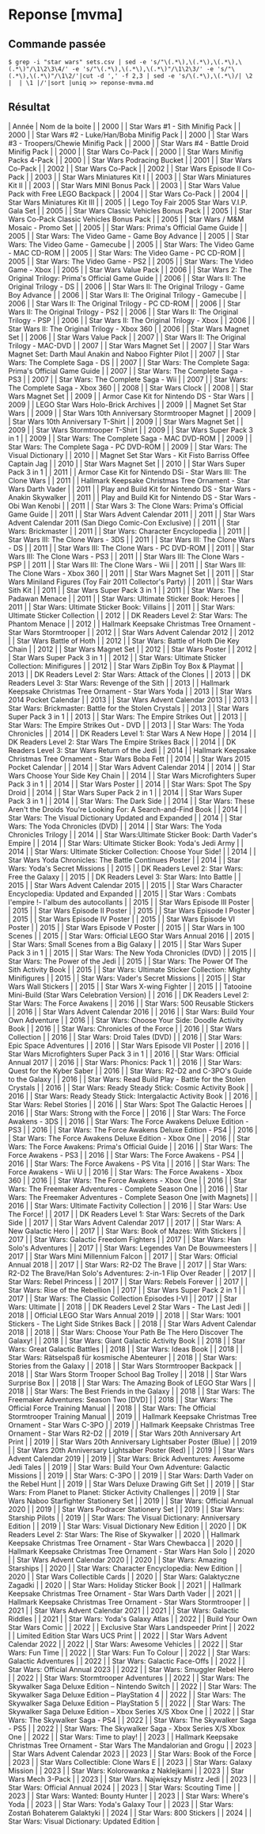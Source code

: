 # Reponse [mvma]

## Commande passée

    $ grep -i "star wars" sets.csv | sed -e 's/"\(.*\),\(.*\),\(.*\),\(.*\)"/\1\2\3\4/' -e 's/"\(.*\),\(.*\),\(.*\)"/\1\2\3/' -e 's/"\(.*\),\(.*\)"/\1\2/'|cut -d ',' -f 2,3 | sed -e 's/\(.*\),\(.*\)/| \2 |  | \1 |/'|sort |uniq >> reponse-mvma.md


## Résultat

| Année | Nom de la boite |
| 2000 |  | Star Wars #1 - Sith Minifig Pack |
| 2000 |  | Star Wars #2 - Luke/Han/Boba Minifig Pack |
| 2000 |  | Star Wars #3 - Troopers/Chewie Minifig Pack |
| 2000 |  | Star Wars #4 - Battle Droid Minifig Pack |
| 2000 |  | Star Wars Co-Pack |
| 2000 |  | Star Wars Minifig Packs 4-Pack |
| 2000 |  | Star Wars Podracing Bucket |
| 2001 |  | Star Wars Co-Pack |
| 2002 |  | Star Wars Co-Pack |
| 2002 |  | Star Wars Episode II Co-Pack |
| 2003 |  | Star Wars Miniatures Kit I |
| 2003 |  | Star Wars Miniatures Kit II |
| 2003 |  | Star Wars MINI Bonus Pack |
| 2003 |  | Star Wars Value Pack with Free LEGO Backpack |
| 2004 |  | Star Wars Co-Pack |
| 2004 |  | Star Wars Miniatures Kit III |
| 2005 |  | Lego Toy Fair 2005 Star Wars V.I.P. Gala Set |
| 2005 |  | Star Wars Classic Vehicles Bonus Pack |
| 2005 |  | Star Wars Co-Pack Classic Vehicles Bonus Pack |
| 2005 |  | Star Wars / M&M Mosaic - Promo Set |
| 2005 |  | Star Wars: Prima's Official Game Guide |
| 2005 |  | Star Wars: The Video Game - Game Boy Advance |
| 2005 |  | Star Wars: The Video Game - Gamecube |
| 2005 |  | Star Wars: The Video Game - MAC CD-ROM |
| 2005 |  | Star Wars: The Video Game - PC CD-ROM |
| 2005 |  | Star Wars: The Video Game - PS2 |
| 2005 |  | Star Wars: The Video Game - Xbox |
| 2005 |  | Star Wars Value Pack |
| 2006 |  | Star Wars 2: The Original Trilogy: Prima's Official Game Guide |
| 2006 |  | Star Wars II: The Original Trilogy - DS |
| 2006 |  | Star Wars II: The Original Trilogy - Game Boy Advance |
| 2006 |  | Star Wars II: The Original Trilogy - Gamecube |
| 2006 |  | Star Wars II: The Original Trilogy - PC CD-ROM |
| 2006 |  | Star Wars II: The Original Trilogy - PS2 |
| 2006 |  | Star Wars II: The Original Trilogy - PSP |
| 2006 |  | Star Wars II: The Original Trilogy - Xbox |
| 2006 |  | Star Wars II: The Original Trilogy - Xbox 360 |
| 2006 |  | Star Wars Magnet Set |
| 2006 |  | Star Wars Value Pack |
| 2007 |  | Star Wars II: The Original Trilogy - MAC-DVD |
| 2007 |  | Star Wars Magnet Set |
| 2007 |  | Star Wars Magnet Set: Darth Maul Anakin and Naboo Fighter Pilot |
| 2007 |  | Star Wars: The Complete Saga - DS |
| 2007 |  | Star Wars: The Complete Saga: Prima's Official Game Guide |
| 2007 |  | Star Wars: The Complete Saga - PS3 |
| 2007 |  | Star Wars: The Complete Saga - Wii |
| 2007 |  | Star Wars: The Complete Saga - Xbox 360 |
| 2008 |  | Star Wars Clock |
| 2008 |  | Star Wars Magnet Set |
| 2009 |  | Armor Case Kit for Nintendo DS - Star Wars |
| 2009 |  | LEGO Star Wars Holo-Brick Archives |
| 2009 |  | Magnet Set Star Wars |
| 2009 |  | Star Wars 10th Anniversary Stormtrooper Magnet |
| 2009 |  | Star Wars 10th Anniversary T-Shirt |
| 2009 |  | Star Wars Magnet Set |
| 2009 |  | Star Wars Stormtrooper T-Shirt |
| 2009 |  | Star Wars Super Pack 3 in 1 |
| 2009 |  | Star Wars: The Complete Saga - MAC DVD-ROM |
| 2009 |  | Star Wars: The Complete Saga - PC DVD-ROM |
| 2009 |  | Star Wars: The Visual Dictionary |
| 2010 |  | Magnet Set Star Wars - Kit Fisto Barriss Offee Captain Jag |
| 2010 |  | Star Wars Magnet Set |
| 2010 |  | Star Wars Super Pack 3 in 1 |
| 2011 |  | Armor Case Kit for Nintendo DSi - Star Wars III: The Clone Wars |
| 2011 |  | Hallmark Keepsake Christmas Tree Ornament - Star Wars Darth Vader |
| 2011 |  | Play and Build Kit for Nintendo DS - Star Wars - Anakin Skywalker |
| 2011 |  | Play and Build Kit for Nintendo DS - Star Wars - Obi Wan Kenobi |
| 2011 |  | Star Wars 3: The Clone Wars: Prima's Official Game Guide |
| 2011 |  | Star Wars Advent Calendar 2011 |
| 2011 |  | Star Wars Advent Calendar 2011 (San Diego Comic-Con Exclusive) |
| 2011 |  | Star Wars: Brickmaster |
| 2011 |  | Star Wars: Character Encyclopedia |
| 2011 |  | Star Wars III: The Clone Wars - 3DS |
| 2011 |  | Star Wars III: The Clone Wars - DS |
| 2011 |  | Star Wars III: The Clone Wars - PC DVD-ROM |
| 2011 |  | Star Wars III: The Clone Wars - PS3 |
| 2011 |  | Star Wars III: The Clone Wars - PSP |
| 2011 |  | Star Wars III: The Clone Wars - Wii |
| 2011 |  | Star Wars III: The Clone Wars - Xbox 360 |
| 2011 |  | Star Wars Magnet Set |
| 2011 |  | Star Wars Miniland Figures (Toy Fair 2011 Collector's Party) |
| 2011 |  | Star Wars Sith Kit |
| 2011 |  | Star Wars Super Pack 3 in 1 |
| 2011 |  | Star Wars: The Padawan Menace |
| 2011 |  | Star Wars: Ultimate Sticker Book: Heroes |
| 2011 |  | Star Wars: Ultimate Sticker Book: Villains |
| 2011 |  | Star Wars: Ultimate Sticker Collection |
| 2012 |  | DK Readers Level 2: Star Wars: The Phantom Menace |
| 2012 |  | Hallmark Keepsake Christmas Tree Ornament - Star Wars Stormtrooper |
| 2012 |  | Star Wars Advent Calendar 2012 |
| 2012 |  | Star Wars Battle of Hoth |
| 2012 |  | Star Wars: Battle of Hoth Die Key Chain |
| 2012 |  | Star Wars Magnet Set |
| 2012 |  | Star Wars Poster |
| 2012 |  | Star Wars Super Pack 3 in 1 |
| 2012 |  | Star Wars: Ultimate Sticker Collection: Minifigures |
| 2012 |  | Star Wars ZipBin Toy Box & Playmat |
| 2013 |  | DK Readers Level 2: Star Wars: Attack of the Clones |
| 2013 |  | DK Readers Level 3: Star Wars: Revenge of the Sith |
| 2013 |  | Hallmark Keepsake Christmas Tree Ornament - Star Wars Yoda |
| 2013 |  | Star Wars 2014 Pocket Calendar |
| 2013 |  | Star Wars Advent Calendar 2013 |
| 2013 |  | Star Wars: Brickmaster: Battle for the Stolen Crystals |
| 2013 |  | Star Wars Super Pack 3 in 1 |
| 2013 |  | Star Wars: The Empire Strikes Out |
| 2013 |  | Star Wars: The Empire Strikes Out - DVD |
| 2013 |  | Star Wars: The Yoda Chronicles |
| 2014 |  | DK Readers Level 1: Star Wars A New Hope |
| 2014 |  | DK Readers Level 2: Star Wars The Empire Strikes Back |
| 2014 |  | DK Readers Level 3: Star Wars Return of the Jedi |
| 2014 |  | Hallmark Keepsake Christmas Tree Ornament - Star Wars Boba Fett |
| 2014 |  | Star Wars 2015 Pocket Calendar |
| 2014 |  | Star Wars Advent Calendar 2014 |
| 2014 |  | Star Wars Choose Your Side Key Chain |
| 2014 |  | Star Wars Microfighters Super Pack 3 in 1 |
| 2014 |  | Star Wars Poster |
| 2014 |  | Star Wars: Spot The Spy Droid |
| 2014 |  | Star Wars Super Pack 2 in 1 |
| 2014 |  | Star Wars Super Pack 3 in 1 |
| 2014 |  | Star Wars: The Dark Side |
| 2014 |  | Star Wars: These Aren't the Droids You're Looking For: A Search-and-Find Book |
| 2014 |  | Star Wars: The Visual Dictionary Updated and Expanded |
| 2014 |  | Star Wars: The Yoda Chronicles (DVD) |
| 2014 |  | Star Wars: The Yoda Chronicles Trilogy |
| 2014 |  | Star Wars:Ultimate Sticker Book: Darth Vader's Empire |
| 2014 |  | Star Wars: Ultimate Sticker Book: Yoda's Jedi Army |
| 2014 |  | Star Wars: Ultimate Sticker Collection: Choose Your Side! |
| 2014 |  | Star Wars Yoda Chronicles: The Battle Continues Poster |
| 2014 |  | Star Wars: Yoda's Secret Missions |
| 2015 |  | DK Readers Level 2: Star Wars: Free the Galaxy |
| 2015 |  | DK Readers Level 3: Star Wars: Into Battle |
| 2015 |  | Star Wars Advent Calendar 2015 |
| 2015 |  | Star Wars Character Encyclopedia: Updated and Expanded |
| 2015 |  | Star Wars : Combats l'empire !- l'album des autocollants |
| 2015 |  | Star Wars Episode III Poster |
| 2015 |  | Star Wars Episode II Poster |
| 2015 |  | Star Wars Episode I Poster |
| 2015 |  | Star Wars Episode IV Poster |
| 2015 |  | Star Wars Episode VI Poster |
| 2015 |  | Star Wars Episode V Poster |
| 2015 |  | Star Wars in 100 Scenes |
| 2015 |  | Star Wars: Official LEGO Star Wars Annual 2016 |
| 2015 |  | Star Wars: Small Scenes from a Big Galaxy |
| 2015 |  | Star Wars Super Pack 3 in 1 |
| 2015 |  | Star Wars: The New Yoda Chronicles (DVD) |
| 2015 |  | Star Wars: The Power of the Jedi |
| 2015 |  | Star Wars: The Power Of The Sith Activity Book |
| 2015 |  | Star Wars: Ultimate Sticker Collection: Mighty Minifigures |
| 2015 |  | Star Wars: Vader's Secret Missions |
| 2015 |  | Star Wars Wall Stickers |
| 2015 |  | Star Wars X-wing Fighter |
| 2015 |  | Tatooine Mini-Build (Star Wars Celebration Version) |
| 2016 |  | DK Readers Level 2: Star Wars: The Force Awakens |
| 2016 |  | Star Wars: 500 Reusable Stickers |
| 2016 |  | Star Wars Advent Calendar 2016 |
| 2016 |  | Star Wars: Build Your Own Adventure |
| 2016 |  | Star Wars: Choose Your Side: Doodle Activity Book |
| 2016 |  | Star Wars: Chronicles of the Force |
| 2016 |  | Star Wars Collection |
| 2016 |  | Star Wars: Droid Tales (DVD) |
| 2016 |  | Star Wars: Epic Space Adventures |
| 2016 |  | Star Wars Episode VII Poster |
| 2016 |  | Star Wars Microfighters Super Pack 3 in 1 |
| 2016 |  | Star Wars: Official Annual 2017 |
| 2016 |  | Star Wars: Phonics: Pack 1 |
| 2016 |  | Star Wars: Quest for the Kyber Saber |
| 2016 |  | Star Wars: R2-D2 and C-3PO's Guide to the Galaxy |
| 2016 |  | Star Wars: Read Build Play - Battle for the Stolen Crystals |
| 2016 |  | Star Wars: Ready Steady Stick: Cosmic Activity Book |
| 2016 |  | Star Wars: Ready Steady Stick: Intergalactic Activity Book |
| 2016 |  | Star Wars: Rebel Stories |
| 2016 |  | Star Wars: Spot The Galactic Heroes |
| 2016 |  | Star Wars: Strong with the Force |
| 2016 |  | Star Wars: The Force Awakens - 3DS |
| 2016 |  | Star Wars: The Force Awakens Deluxe Edition - PS3 |
| 2016 |  | Star Wars: The Force Awakens Deluxe Edition - PS4 |
| 2016 |  | Star Wars: The Force Awakens Deluxe Edition - Xbox One |
| 2016 |  | Star Wars: The Force Awakens: Prima's Official Guide |
| 2016 |  | Star Wars: The Force Awakens - PS3 |
| 2016 |  | Star Wars: The Force Awakens - PS4 |
| 2016 |  | Star Wars: The Force Awakens - PS Vita |
| 2016 |  | Star Wars: The Force Awakens - Wii U |
| 2016 |  | Star Wars: The Force Awakens - Xbox 360 |
| 2016 |  | Star Wars: The Force Awakens - Xbox One |
| 2016 |  | Star Wars: The Freemaker Adventures - Complete Season One |
| 2016 |  | Star Wars: The Freemaker Adventures - Complete Season One [with Magnets] |
| 2016 |  | Star Wars: Ultimate Factivity Collection |
| 2016 |  | Star Wars: Use The Force! |
| 2017 |  | DK Readers Level 1: Star Wars: Secrets of the Dark Side |
| 2017 |  | Star Wars Advent Calendar 2017 |
| 2017 |  | Star Wars: A New Galactic Hero |
| 2017 |  | Star Wars: Book of Mazes: With Stickers |
| 2017 |  | Star Wars: Galactic Freedom Fighters |
| 2017 |  | Star Wars: Han Solo's Adventures |
| 2017 |  | Star Wars: Legendes Van De Bouwmeesters |
| 2017 |  | Star Wars Mini Millennium Falcon |
| 2017 |  | Star Wars: Official Annual 2018 |
| 2017 |  | Star Wars: R2-D2 The Brave |
| 2017 |  | Star Wars: R2-D2 The Brave/Han Solo's Adventures: 2-in-1 Flip Over Reader |
| 2017 |  | Star Wars: Rebel Princess |
| 2017 |  | Star Wars: Rebels Forever |
| 2017 |  | Star Wars: Rise of the Rebellion |
| 2017 |  | Star Wars Super Pack 2 in 1 |
| 2017 |  | Star Wars: The Classic Collection Episodes I-VI |
| 2017 |  | Star Wars: Ultimate |
| 2018 |  | DK Readers Level 2 Star Wars - The Last Jedi |
| 2018 |  | Official LEGO Star Wars Annual 2019 |
| 2018 |  | Star Wars: 1001 Stickers - The Light Side Strikes Back |
| 2018 |  | Star Wars Advent Calendar 2018 |
| 2018 |  | Star Wars: Choose Your Path Be The Hero Discover The Galaxy! |
| 2018 |  | Star Wars: Giant Galactic Activity Book |
| 2018 |  | Star Wars: Great Galactic Battles |
| 2018 |  | Star Wars: Ideas Book |
| 2018 |  | Star Wars: Rätselspaß für kosmische Abenteurer |
| 2018 |  | Star Wars: Stories from the Galaxy |
| 2018 |  | Star Wars Stormtrooper Backpack |
| 2018 |  | Star Wars Storm Trooper School Bag Trolley |
| 2018 |  | Star Wars Surprise Box |
| 2018 |  | Star Wars: The Amazing Book of LEGO Star Wars |
| 2018 |  | Star Wars: The Best Friends in the Galaxy |
| 2018 |  | Star Wars: The Freemaker Adventures: Season Two [DVD] |
| 2018 |  | Star Wars: The Official Force Training Manual |
| 2018 |  | Star Wars: The Official Stormtrooper Training Manual |
| 2019 |  | Hallmark Keepsake Christmas Tree Ornament - Star Wars C-3PO |
| 2019 |  | Hallmark Keepsake Christmas Tree Ornament - Star Wars R2-D2 |
| 2019 |  | Star Wars 20th Anniversary Art Print |
| 2019 |  | Star Wars 20th Anniversary Lightsaber Poster (Blue) |
| 2019 |  | Star Wars 20th Anniversary Lightsaber Poster (Red) |
| 2019 |  | Star Wars Advent Calendar 2019 |
| 2019 |  | Star Wars: Brick Adventures: Awesome Jedi Tales |
| 2019 |  | Star Wars: Build Your Own Adventure: Galactic Missions |
| 2019 |  | Star Wars: C-3PO |
| 2019 |  | Star Wars: Darth Vader on the Rebel Hunt |
| 2019 |  | Star Wars Deluxe Drawing Gift Set |
| 2019 |  | Star Wars: From Planet to Planet: Sticker Activity Challenges |
| 2019 |  | Star Wars Naboo Starfighter Stationery Set |
| 2019 |  | Star Wars: Official Annual 2020 |
| 2019 |  | Star Wars Podracer Stationery Set |
| 2019 |  | Star Wars: Starship Pilots |
| 2019 |  | Star Wars: The Visual Dictionary: Anniversary Edition |
| 2019 |  | Star Wars: Visual Dictionary New Edition |
| 2020 |  | DK Readers Level 2: Star Wars: The Rise of Skywalker |
| 2020 |  | Hallmark Keepsake Christmas Tree Ornament - Star Wars Chewbacca |
| 2020 |  | Hallmark Keepsake Christmas Tree Ornament - Star Wars Han Solo |
| 2020 |  | Star Wars Advent Calendar 2020 |
| 2020 |  | Star Wars: Amazing Starships |
| 2020 |  | Star Wars: Character Encyclopedia: New Edition |
| 2020 |  | Star Wars Collectible Cards |
| 2020 |  | Star Wars: Galaktyczne Zagadki |
| 2020 |  | Star Wars: Holiday Sticker Book |
| 2021 |  | Hallmark Keepsake Christmas Tree Ornament - Star Wars Darth Vader |
| 2021 |  | Hallmark Keepsake Christmas Tree Ornament - Star Wars Stormtrooper |
| 2021 |  | Star Wars Advent Calendar 2021 |
| 2021 |  | Star Wars: Galactic Riddles |
| 2021 |  | Star Wars: Yoda's Galaxy Atlas |
| 2022 |  | Build Your Own Star Wars Comic |
| 2022 |  | Exclusive Star Wars Landspeeder Print |
| 2022 |  | Limited Edition Star Wars UCS Print |
| 2022 |  | Star Wars Advent Calendar 2022 |
| 2022 |  | Star Wars: Awesome Vehicles |
| 2022 |  | Star Wars: Fun Time |
| 2022 |  | Star Wars: Fun To Colour |
| 2022 |  | Star Wars: Galactic Adventures |
| 2022 |  | Star Wars: Galactic Face-Offs |
| 2022 |  | Star Wars: Official Annual 2023 |
| 2022 |  | Star Wars: Smuggler Rebel Hero |
| 2022 |  | Star Wars: Stormtrooper Adventures |
| 2022 |  | Star Wars: The Skywalker Saga Deluxe Edition – Nintendo Switch |
| 2022 |  | Star Wars: The Skywalker Saga Deluxe Edition – PlayStation 4 |
| 2022 |  | Star Wars: The Skywalker Saga Deluxe Edition – PlayStation 5 |
| 2022 |  | Star Wars: The Skywalker Saga Deluxe Edition – Xbox Series X/S Xbox One |
| 2022 |  | Star Wars: The Skywalker Saga - PS4 |
| 2022 |  | Star Wars: The Skywalker Saga - PS5 |
| 2022 |  | Star Wars: The Skywalker Saga - Xbox Series X/S Xbox One |
| 2022 |  | Star Wars: Time to play! |
| 2023 |  | Hallmark Keepsake Christmas Tree Ornament - Star Wars The Mandalorian and Grogu |
| 2023 |  | Star Wars Advent Calendar 2023 |
| 2023 |  | Star Wars: Book of the Force |
| 2023 |  | Star Wars Collectible: Clone Wars E |
| 2023 |  | Star Wars: Galaxy Mission |
| 2023 |  | Star Wars: Kolorowanka z Naklejkami |
| 2023 |  | Star Wars Mech 3-Pack |
| 2023 |  | Star Wars. Największy Mistrz Jedi |
| 2023 |  | Star Wars: Official Annual 2024 |
| 2023 |  | Star Wars: Scouting Time |
| 2023 |  | Star Wars: Wanted: Bounty Hunter |
| 2023 |  | Star Wars: Where's Yoda |
| 2023 |  | Star Wars: Yoda's Galaxy Tour |
| 2023 |  | Star Wars: Zostań Bohaterem Galaktyki |
| 2024 |  | Star Wars: 800 Stickers |
| 2024 |  | Star Wars: Visual Dictionary: Updated Edition |
